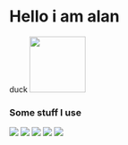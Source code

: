 # Hello i am alan


duck
<img src="https://hips.hearstapps.com/hmg-prod.s3.amazonaws.com/images/how-to-keep-ducks-call-ducks-1615457181.jpg" width="100px">

### Some stuff I use
![](https://img.shields.io/badge/Arch-gray?style=flat&logo=Arch%20Linux&label=OS&color=9779d4)
![](https://img.shields.io/badge/Alacritty-gray?style=flat&logo=alacritty&label=Terminal&color=9779d4)
![](https://img.shields.io/badge/Py-gray?style=flat&logo=python&label=Lang&color=9779d4)
![](https://img.shields.io/badge/VS-gray?style=flat&logo=visualstudiocode&label=Editor&color=9779d4)
![](https://img.shields.io/badge/Atom-gray?style=flat&logo=atom&label=Editor&color=9779d4)
